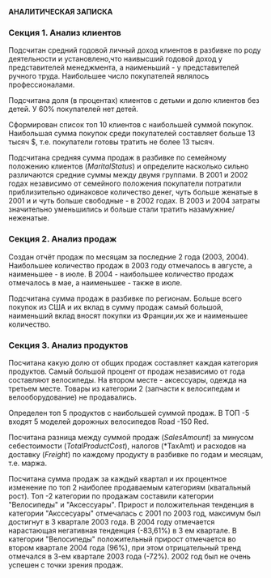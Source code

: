 **АНАЛИТИЧЕСКАЯ ЗАПИСКА**

### Секция 1. Анализ клиентов

Подсчитан средний годовой личный доход клиентов в разбивке по роду деятельности и установлено,что наивысший годовой доход у представителей менеджмента, а наименьший - у представителей ручного труда. Наибольшее число покупателей являлось профессионалами.

Подсчитана доля (в процентах) клиентов с детьми и долю клиентов без детей. У 60% покупателей нет детей.

Сформирован список топ 10 клиентов с наибольшей суммой покупок. Наибольшая сумма покупок среди покупателей составляет больше 13 тысяч $, т.е. покупатели готовы тратить не более 13 тысяч.

Подсчитана средняя сумма продаж в разбивке по семейному положению клиентов (*MaritalStatus*) и определите насколько сильно различаются средние суммы между двумя группами. В 2001 и 2002 годах независимо от семейного положения покупатели потратили приблизительно одинаковое количество денег, чуть больше женатые в 2001 и и чуть больше свободные - в 2002 годах. В 2003 и 2004 затраты значительно уменьшились и больше стали тратить назамужние/неженатые.

### Секция 2. Анализ продаж

Создан отчёт продаж по месяцам за последние 2 года (2003, 2004). Наибольшее количество продаж в 2003 году отмечалось в августе, а наименьшее - в июле. В 2004 - наибольшее количество продаж отмечалось в мае, а наименьшее - также в июле.

Подсчитана сумма продаж в разбивке по регионам. Больше всего покупок из США и их вклад в сумму продаж самый большой, наименьший вклад вносят покупки из Франции,их же и наименьшее количество.

### Секция 3. Анализ продуктов 

Посчитана какую долю от общих продаж составляет каждая категория продуктов. Самый большой процент от продаж независимо от года составляют велосипеды. На втором месте - аксессуары, одежда на третьем месте. Товары из категории 2 (запчасти к велосипедам и велооборудование) не продавались.  

Определен топ 5 продуктов с наибольшей суммой продаж. В ТОП -5 входят 5 моделей дорожных велосипедов Road -150 Red. 

Посчитана разница между суммой продаж (*SalesAmount*) за минусом себестоимости (*TotalProductCost*), налогов (*TaxAmt) и расходов на доставку (*Freight*) по каждому продукту в разбивке по годам и месяцам, т.е. маржа.

Посчитана сумма продаж за каждый квартал и их процентное изменение по топ 2 наиболее продаваемым категориям (кватальный рост).
Топ -2 категории по продажам составили категории "Велосипеды" и "Аксессуары". Прирост и положительная тенденция в категории "Акссесуары" отмечалась с 2001 по 2003 год, максимум был достигнут в 3 квартале 2003 года. В 2004 году отмечается нарастающая негативная тенденция (-83,61%) в 3 ем квартале.
В категории "Велосипеды" положительный прирост отмечается во втором квартале 2004 года (96%), при этом отрицательный тренд отмечался в 3-ем квартале 2003 года (-72%). 2002 год был не очень успешен с точки зрения продаж.